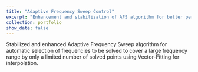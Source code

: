 ```yaml
---
title: "Adaptive Frequency Sweep Control"
excerpt: "Enhancement and stabilization of AFS algorithm for better performance and faster convergence"
collection: portfolio
show_date: false
---
```


Stabilized and enhanced Adaptive Frequency Sweep algorithm for automatic selection
of frequencies to be solved to cover a large frequency range by only a limited
number of solved points using Vector-Fitting for interpolation. 
